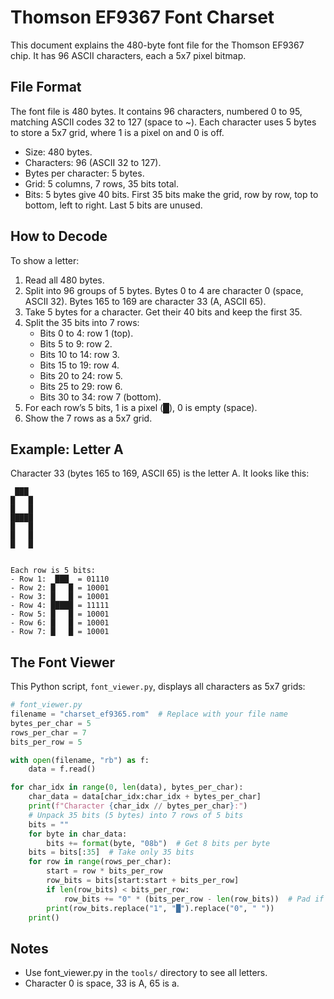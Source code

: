 # Thomson EF9367 Font Charset

This document explains the 480-byte font file for the Thomson EF9367 chip. It has 96 ASCII characters, each a 5x7 pixel bitmap.

## File Format

The font file is 480 bytes. It contains 96 characters, numbered 0 to 95, matching ASCII codes 32 to 127 (space to ~). Each character uses 5 bytes to store a 5x7 grid, where 1 is a pixel on and 0 is off.

- Size: 480 bytes.
- Characters: 96 (ASCII 32 to 127).
- Bytes per character: 5 bytes.
- Grid: 5 columns, 7 rows, 35 bits total.
- Bits: 5 bytes give 40 bits. First 35 bits make the grid, row by row, top to bottom, left to right. Last 5 bits are unused.

## How to Decode

To show a letter:

1. Read all 480 bytes.
2. Split into 96 groups of 5 bytes. Bytes 0 to 4 are character 0 (space, ASCII 32). Bytes 165 to 169 are character 33 (A, ASCII 65).
3. Take 5 bytes for a character. Get their 40 bits and keep the first 35.
4. Split the 35 bits into 7 rows:
   - Bits 0 to 4: row 1 (top).
   - Bits 5 to 9: row 2.
   - Bits 10 to 14: row 3.
   - Bits 15 to 19: row 4.
   - Bits 20 to 24: row 5.
   - Bits 25 to 29: row 6.
   - Bits 30 to 34: row 7 (bottom).
5. For each row’s 5 bits, 1 is a pixel (█), 0 is empty (space).
6. Show the 7 rows as a 5x7 grid.

## Example: Letter A

Character 33 (bytes 165 to 169, ASCII 65) is the letter A. It looks like this:

```
 ███
█   █
█   █
█████
█   █
█   █
█   █


Each row is 5 bits:
- Row 1:  ███  = 01110
- Row 2: █   █ = 10001
- Row 3: █   █ = 10001
- Row 4: █████ = 11111
- Row 5: █   █ = 10001
- Row 6: █   █ = 10001
- Row 7: █   █ = 10001
```

## The Font Viewer

This Python script, `font_viewer.py`, displays all characters as 5x7 grids:

```python
# font_viewer.py
filename = "charset_ef9365.rom"  # Replace with your file name
bytes_per_char = 5
rows_per_char = 7
bits_per_row = 5

with open(filename, "rb") as f:
    data = f.read()

for char_idx in range(0, len(data), bytes_per_char):
    char_data = data[char_idx:char_idx + bytes_per_char]
    print(f"Character {char_idx // bytes_per_char}:")
    # Unpack 35 bits (5 bytes) into 7 rows of 5 bits
    bits = ""
    for byte in char_data:
        bits += format(byte, "08b")  # Get 8 bits per byte
    bits = bits[:35]  # Take only 35 bits
    for row in range(rows_per_char):
        start = row * bits_per_row
        row_bits = bits[start:start + bits_per_row]
        if len(row_bits) < bits_per_row:
            row_bits += "0" * (bits_per_row - len(row_bits))  # Pad if needed
        print(row_bits.replace("1", "█").replace("0", " "))
    print()
```

## Notes

- Use font_viewer.py in the `tools/` directory to see all letters.
- Character 0 is space, 33 is A, 65 is a.

